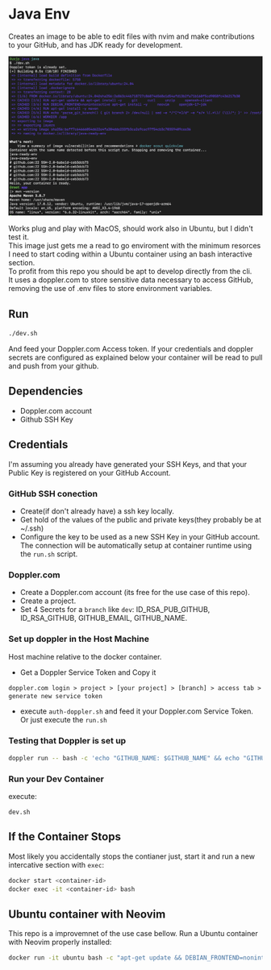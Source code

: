# Java Env
Creates an image to be able to edit files with nvim and make contributions to your GitHub, and has JDK ready for development.  

![dev.sh exec output](images/dev-sh.png)

Works plug and play with MacOS, should work also in Ubuntu, but I didn't test it.  
This image just gets me a read to go enviroment with the minimum resorces I need to start coding within a Ubuntu container using an bash interactive section.  
To profit from this repo you should be apt to develop directly from the cli.  
It uses a doppler.com to store sensitive data necessary to access GitHub, removing the use of .env files to store environment variables.

## Run
```bash
./dev.sh
```
And feed your Doppler.com Access token. If your credentials and doppler secrets are configured as explained below your container will be read to pull and push from your github.

## Dependencies
- Doppler.com account
- Github SSH Key

## Credentials
I'm assuming you already have generated your SSH Keys, and that your Public Key is registered on your GitHub Account.

### GitHub SSH conection
- Create(if don't already have) a ssh key locally.
- Get hold of the values of the public and private keys(they probably be at ~/.ssh)
- Configure the key to be used as a new SSH Key in your GitHub account.
The connection will be automatically setup at container runtime using the `run.sh` script.

### Doppler.com
- Create a Doppler.com account (its free for the use case of this repo).
- Create a project.
- Set 4 Secrets for a `branch` like `dev`: ID_RSA_PUB_GITHUB, ID_RSA_GITHUB, GITHUB_EMAIL, GITHUB_NAME.

### Set up doppler in the Host Machine
Host machine relative to the docker container.
- Get a Doppler Service Token and Copy it
```
doppler.com login > project > [your project] > [branch] > access tab > generate new service token
```
- execute `auth-doppler.sh` and feed it your Doppler.com Service Token. Or just execute the `run.sh`

### Testing that Doppler is set up
```bash
doppler run -- bash -c 'echo "GITHUB_NAME: $GITHUB_NAME" && echo "GITHUB_EMAIL: $GITHUB_EMAIL"'
```

### Run your Dev Container
execute:  
```
dev.sh
```

## If the Container Stops
Most likely you accidentally stops the contianer just, start it and run a new intercative section with `exec`:  
```bash
docker start <container-id>
docker exec -it <container-id> bash
```

## Ubuntu container with Neovim
This repo is a improvemnet of the use case bellow. Run a Ubuntu container with Neovim properly installed:  
```bash
docker run -it ubuntu bash -c "apt-get update && DEBIAN_FRONTEND=noninteractive apt-get install -y neovim && bash"
```

